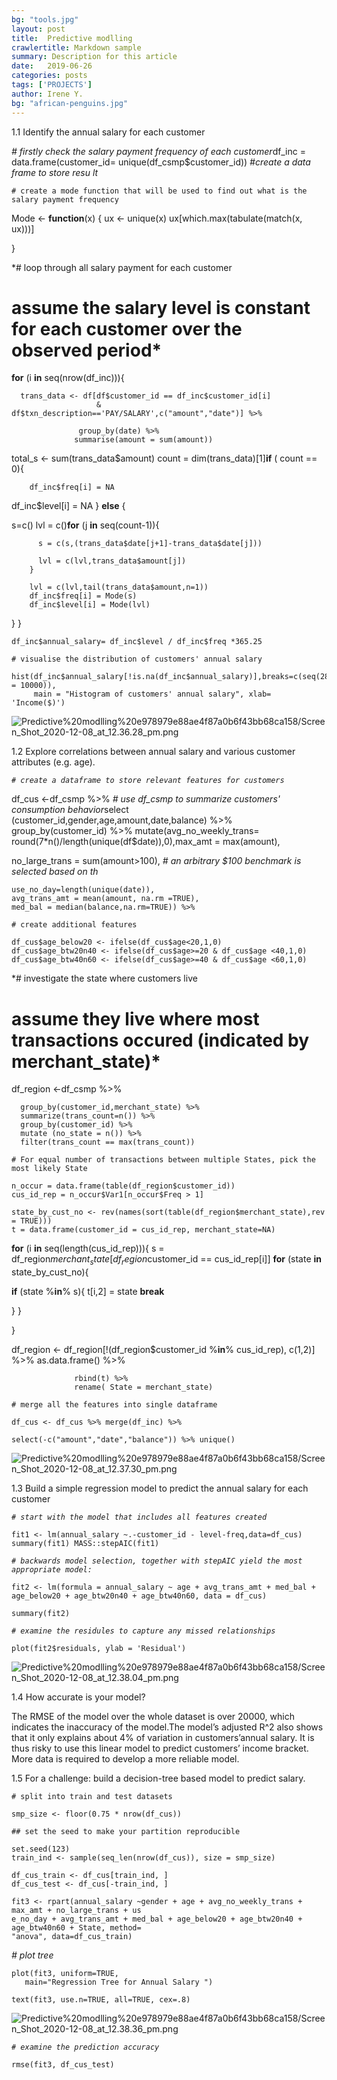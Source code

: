 ```yaml
---
bg: "tools.jpg"
layout: post
title:  Predictive modlling
crawlertitle: Markdown sample
summary: Description for this article
date:   2019-06-26
categories: posts
tags: ['PROJECTS']
author: Irene Y.
bg: "african-penguins.jpg"
---
```



1.1 Identify the annual salary for each customer

*# firstly check the salary payment frequency of each customer*df_inc = data.frame(customer_id= unique(df_csmp$customer_id)) *#create a data frame to store resu
lt*

```
# create a mode function that will be used to find out what is the salary payment frequency

```

Mode <- **function**(x) {
ux <- unique(x)
ux[which.max(tabulate(match(x, ux)))]

}

*# loop through all salary payment for each customer
# assume the salary level is constant for each customer over the observed period*
**for** (i **in** seq(nrow(df_inc))){

```
  trans_data <- df[df$customer_id == df_inc$customer_id[i]
                   & df$txn_description=='PAY/SALARY',c("amount","date")] %>%

```

```
               group_by(date) %>%
              summarise(amount = sum(amount))

```

total_s <- sum(trans_data$amount)
count = dim(trans_data)[1]**if** ( count == 0){

```
    df_inc$freq[i] = NA

```

df_inc$level[i] = NA
} **else** {

s=c()
lvl = c()**for** (j **in** seq(count-1)){

```
      s = c(s,(trans_data$date[j+1]-trans_data$date[j]))

```

```
      lvl = c(lvl,trans_data$amount[j])
    }

```

```
    lvl = c(lvl,tail(trans_data$amount,n=1))
    df_inc$freq[i] = Mode(s)
    df_inc$level[i] = Mode(lvl)

```

}
}

```
df_inc$annual_salary= df_inc$level / df_inc$freq *365.25

```

```
# visualise the distribution of customers' annual salary

```

```
hist(df_inc$annual_salary[!is.na(df_inc$annual_salary)],breaks=c(seq(28000,140000,by = 10000)),
     main = "Histogram of customers' annual salary", xlab= 'Income($)')

```

![Predictive%20modlling%20e978979e88ae4f87a0b6f43bb68ca158/Screen_Shot_2020-12-08_at_12.36.28_pm.png](Predictive%20modlling%20e978979e88ae4f87a0b6f43bb68ca158/Screen_Shot_2020-12-08_at_12.36.28_pm.png)

1.2 Explore correlations between annual salary and various customer attributes
(e.g. age).

*`# create a dataframe to store relevant features for customers`*

df_cus <-df_csmp %>% *# use df_csmp to summarize customers' consumption behavior*select (customer_id,gender,age,amount,date,balance) %>%
group_by(customer_id) %>%
mutate(avg_no_weekly_trans= round(7*n()/length(unique(df$date)),0),max_amt = max(amount),

no_large_trans = sum(amount>100), *# an arbitrary $100 benchmark is selected based on th*

```
use_no_day=length(unique(date)),
avg_trans_amt = mean(amount, na.rm =TRUE),
med_bal = median(balance,na.rm=TRUE)) %>%

```

```
# create additional features

```

```
df_cus$age_below20 <- ifelse(df_cus$age<20,1,0)
df_cus$age_btw20n40 <- ifelse(df_cus$age>=20 & df_cus$age <40,1,0)
df_cus$age_btw40n60 <- ifelse(df_cus$age>=40 & df_cus$age <60,1,0)

```

*# investigate the state where customers live
# assume they live where most transactions occured (indicated by merchant_state)*
df_region <-df_csmp %>%

```
  group_by(customer_id,merchant_state) %>%
  summarize(trans_count=n()) %>%
  group_by(customer_id) %>%
  mutate (no_state = n()) %>%
  filter(trans_count == max(trans_count))

```

```
# For equal number of transactions between multiple States, pick the most likely State

```

```
n_occur = data.frame(table(df_region$customer_id))
cus_id_rep = n_occur$Var1[n_occur$Freq > 1]

```

```
state_by_cust_no <- rev(names(sort(table(df_region$merchant_state),rev = TRUE)))
t = data.frame(customer_id = cus_id_rep, merchant_state=NA)

```

**for** (i **in** seq(length(cus_id_rep))){
s = df_region$merchant_state[df_region$customer_id == cus_id_rep[i]]
**for** (state **in** state_by_cust_no){

**if** (state %**in**% s){
t[i,2] = state
**break**

}
}

}

df_region <- df_region[!(df_region$customer_id %**in**% cus_id_rep), c(1,2)] %>%
as.data.frame() %>%

```
              rbind(t) %>%
              rename( State = merchant_state)

```

```
# merge all the features into single dataframe

```

```
df_cus <- df_cus %>% merge(df_inc) %>%

```

`select(-c("amount","date","balance")) %>%
unique()`

![Predictive%20modlling%20e978979e88ae4f87a0b6f43bb68ca158/Screen_Shot_2020-12-08_at_12.37.30_pm.png](Predictive%20modlling%20e978979e88ae4f87a0b6f43bb68ca158/Screen_Shot_2020-12-08_at_12.37.30_pm.png)

1.3 Build a simple regression model to predict the annual salary for each customer

*`# start with the model that includes all features created`*

`fit1 <- lm(annual_salary ~.-customer_id - level-freq,data=df_cus)
summary(fit1)
MASS::stepAIC(fit1)`

*`# backwards model selection, together with stepAIC yield the most appropriate model:`*

`fit2 <- lm(formula = annual_salary ~ age + avg_trans_amt + med_bal +
    age_below20 + age_btw20n40 + age_btw40n60, data = df_cus)`

`summary(fit2)`

*`# examine the residules to capture any missed relationships`*

`plot(fit2$residuals, ylab = 'Residual')`

![Predictive%20modlling%20e978979e88ae4f87a0b6f43bb68ca158/Screen_Shot_2020-12-08_at_12.38.04_pm.png](Predictive%20modlling%20e978979e88ae4f87a0b6f43bb68ca158/Screen_Shot_2020-12-08_at_12.38.04_pm.png)

1.4 How accurate is your model?

The RMSE of the model over the whole dataset is over 20000, which indicates the inaccuracy of the model.The
model’s adjusted R^2 also shows that it only explains about 4% of variation in customers’annual salary. It is thus
risky to use this linear model to predict customers’ income bracket. More data is required to develop a more
reliable model.

1.5 For a challenge: build a decision-tree based model to predict salary.

```
# split into train and test datasets

```

```
smp_size <- floor(0.75 * nrow(df_cus))

```

```
## set the seed to make your partition reproducible

```

```
set.seed(123)
train_ind <- sample(seq_len(nrow(df_cus)), size = smp_size)

```

```
df_cus_train <- df_cus[train_ind, ]
df_cus_test <- df_cus[-train_ind, ]

```

```
fit3 <- rpart(annual_salary ~gender + age + avg_no_weekly_trans +  max_amt + no_large_trans + us
e_no_day + avg_trans_amt + med_bal + age_below20 + age_btw20n40 + age_btw40n60 + State, method=
"anova", data=df_cus_train)

```

*# plot tree*

```
plot(fit3, uniform=TRUE,
   main="Regression Tree for Annual Salary ")

```

```
text(fit3, use.n=TRUE, all=TRUE, cex=.8)

```

![Predictive%20modlling%20e978979e88ae4f87a0b6f43bb68ca158/Screen_Shot_2020-12-08_at_12.38.36_pm.png](Predictive%20modlling%20e978979e88ae4f87a0b6f43bb68ca158/Screen_Shot_2020-12-08_at_12.38.36_pm.png)

*`# examine the prediction accuracy`*

`rmse(fit3, df_cus_test)`